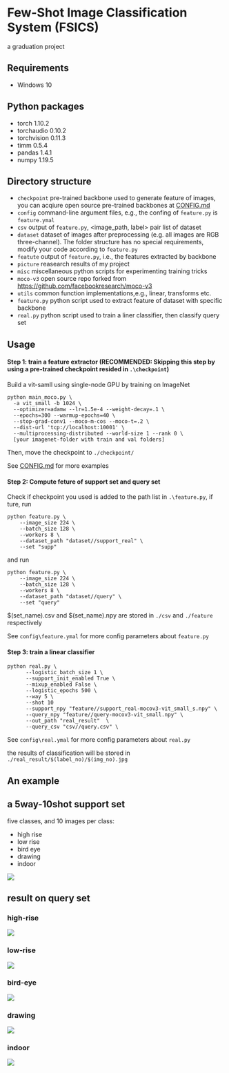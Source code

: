# Few-Shot Image Classification System (FSICS)
a graduation project

## Requirements

- Windows 10
## Python packages

- torch                        1.10.2
- torchaudio                   0.10.2
- torchvision                  0.11.3
- timm                         0.5.4
- pandas                       1.4.1
- numpy                        1.19.5

## Directory structure

- `checkpoint`  pre-trained backbone used to generate feature of images, you can acqiure open source pre-trained backbones at [CONFIG.md](moco-v3/CONFIG.md)
- `config` command-line argument files, e.g., the confing of `feature.py` is `feature.ymal`
- `csv` output of `feature.py`,  <image_path, label> pair list of dataset 
- `dataset` dataset of images after preprocessing (e.g. all images are RGB three-channel). The folder structure has no special requirements, modify your code according to `feature.py`
- `featute` output of `feature.py`, i.e., the features extracted by backbone
- `picture` reasearch results of my project
- `misc` miscellaneous python scripts for experimenting training tricks
- `moco-v3` open source repo forked from https://github.com/facebookresearch/moco-v3
- `utils`  common function implementations,e.g., linear, transforms etc.
- `feature.py` python script used to extract feature of dataset with specific backbone
- `real.py` python script used to train a liner classifier, then classify query set 

## Usage

#### Step 1: train a feature extractor (RECOMMENDED: Skipping this step by using a pre-trained checkpoint resided in `.\checkpoint`)

Build a vit-samll using single-node GPU by training on ImageNet
```
python main_moco.py \
  -a vit_small -b 1024 \
  --optimizer=adamw --lr=1.5e-4 --weight-decay=.1 \
  --epochs=300 --warmup-epochs=40 \
  --stop-grad-conv1 --moco-m-cos --moco-t=.2 \
  --dist-url 'tcp://localhost:10001' \
  --multiprocessing-distributed --world-size 1 --rank 0 \
  [your imagenet-folder with train and val folders]
```

Then, move the checkpoint to `./checkpoint/`

See [CONFIG.md](moco-v3/CONFIG.md) for more examples

#### Step 2: Compute feture of support set and query set

Check if checkpoint you used is added to the path list in `.\feature.py`, if ture, run

```
python feature.py \
    --image_size 224 \
    --batch_size 128 \
    --workers 8 \
    --dataset_path "dataset//support_real" \
    --set "supp"
```


and run

```
python feature.py \
    --image_size 224 \
    --batch_size 128 \
    --workers 8 \
    --dataset_path "dataset//query" \
    --set "query"
```
$(set_name).csv and $(set_name).npy are stored in `./csv` and `./feature` respectively

See `config\feature.ymal` for more config parameters about `feature.py`
#### Step 3: train a linear classifier 

```
python real.py \
      --logistic_batch_size 1 \
      --support_init_enabled True \
      --mixup_enabled False \
      --logistic_epochs 500 \
      --way 5 \
      --shot 10
      --support_npy "feature//support_real-mocov3-vit_small_s.npy" \
      --query_npy "feature//query-mocov3-vit_small.npy" \
      --out_path "real_result"  \
      --query_csv "csv//query.csv" \
```

See `config\real.ymal` for more config parameters about `real.py`

the results of classification will be stored in `./real_result/$(label_no)/$(img_no).jpg`

## **An example**

## a 5way-10shot support set
five classes, and 10 images per class:
- high rise
- low rise
- bird eye
- drawing
- indoor


![](image/support_example-5-5.png)

## result on query set
### high-rise
![](image/real-2.jpg)
### low-rise
![](image/real-4.jpg)
### bird-eye
![](image/real-0.jpg)
### drawing
![](image/real-1.jpg)
### indoor
![](image/real-3.jpg)